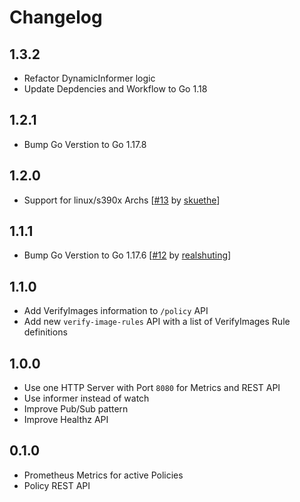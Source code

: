 # Changelog

## 1.3.2 

* Refactor DynamicInformer logic
* Update Depdencies and Workflow to Go 1.18

## 1.2.1 

* Bump Go Verstion to Go 1.17.8

## 1.2.0

* Support for linux/s390x Archs [[#13](https://github.com/kyverno/policy-reporter-kyverno-plugin/pull/13) by [skuethe](https://github.com/skuethe)]

## 1.1.1

* Bump Go Verstion to Go 1.17.6 [[#12](https://github.com/kyverno/policy-reporter-kyverno-plugin/pull/12) by [realshuting](https://github.com/realshuting)]

## 1.1.0

* Add VerifyImages information to `/policy` API
* Add new `verify-image-rules` API with a list of VerifyImages Rule definitions

## 1.0.0

* Use one HTTP Server with Port `8080` for Metrics and REST API
* Use informer instead of watch
* Improve Pub/Sub pattern
* Improve Healthz API

## 0.1.0

* Prometheus Metrics for active Policies
* Policy REST API
